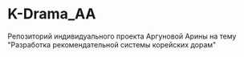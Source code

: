 # K-Drama_AA
Репозиторий индивидуального проекта Аргуновой Арины на тему "Разработка рекомендательной системы корейских дорам"

